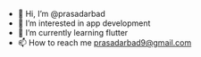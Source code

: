 - 👋 Hi, I’m @prasadarbad
- 👀 I’m interested in app development
- 🌱 I’m currently learning flutter
- 📫 How to reach me prasadarbad9@gmail.com

<!---
prasadarbad/prasadarbad is a ✨ special ✨ repository because its `README.md` (this file) appears on your GitHub profile.
You can click the Preview link to take a look at your changes.
--->
